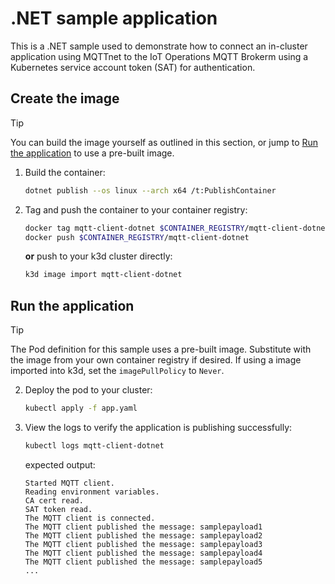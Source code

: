 # .NET sample application

This is a .NET sample used to demonstrate how to connect an in-cluster application using MQTTnet to the IoT Operations MQTT Brokerm using a Kubernetes service account token (SAT) for authentication.

## Create the image

> [!TIP] 
> You can build the image yourself as outlined in this section, or jump to [Run the application](#run-the-application) to use a pre-built image.

1. Build the container:

    ```bash
    dotnet publish --os linux --arch x64 /t:PublishContainer
    ```

1. Tag and push the container to your container registry:

    ```bash
    docker tag mqtt-client-dotnet $CONTAINER_REGISTRY/mqtt-client-dotnet
    docker push $CONTAINER_REGISTRY/mqtt-client-dotnet
    ```

    **or** push to your k3d cluster directly:

    ```bash
    k3d image import mqtt-client-dotnet
    ```

## Run the application

> [!TIP] 
> The Pod definition for this sample uses a pre-built image. Substitute with the image from your own container registry if desired.
> If using a image imported into k3d, set the `imagePullPolicy` to `Never`.

2. Deploy the pod to your cluster:

    ```bash
    kubectl apply -f app.yaml
    ```

3. View the logs to verify the application is publishing successfully:

    ```bash
    kubectl logs mqtt-client-dotnet
    ```

    expected output:
    ```output
    Started MQTT client.
    Reading environment variables.
    CA cert read.
    SAT token read.
    The MQTT client is connected.
    The MQTT client published the message: samplepayload1
    The MQTT client published the message: samplepayload2
    The MQTT client published the message: samplepayload3
    The MQTT client published the message: samplepayload4
    The MQTT client published the message: samplepayload5
    ...
    ```
